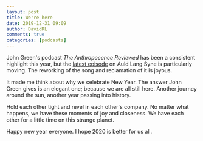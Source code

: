 ```yaml
---  
layout: post  
title: We're here  
date: 2019-12-31 09:09  
author: DavidRL  
comments: true  
categories: [podcasts]  
---  
```

John Green's podcast *The Anthropocence Reviewed* has been a consistent highlight this year, but the <a href="https://www.podtrac.com/pts/redirect.mp3/audio.wnyc.org/anthropocene-reviewed/anthropocene-reviewed122619_auldlangsyne.mp3">latest episode</a> on Auld Lang Syne is particularly moving. The reworking of the song and reclamation of it is joyous.  

It made me think about why we celebrate New Year. The answer John Green gives is an elegant one; because we are all still here. Another journey around the sun, another year passing into history.  

Hold each other tight and revel in each other's company. No matter what happens, we have these moments of joy and closeness. We have each other for a little time on this strange planet.  

Happy new year everyone. I hope 2020 is better for us all.  
